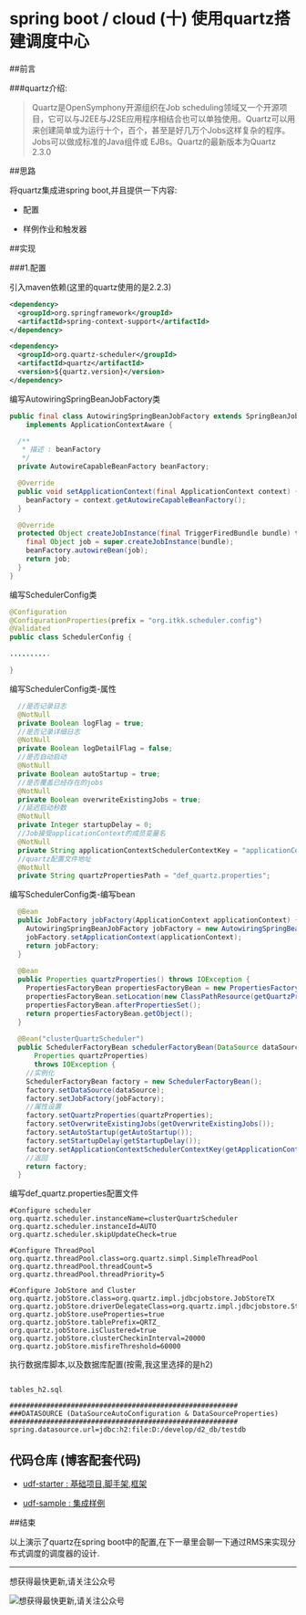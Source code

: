 # spring boot / cloud (十) 使用quartz搭建调度中心

##前言


###quartz介绍:


>Quartz是OpenSymphony开源组织在Job scheduling领域又一个开源项目，它可以与J2EE与J2SE应用程序相结合也可以单独使用。Quartz可以用来创建简单或为运行十个，百个，甚至是好几万个Jobs这样复杂的程序。Jobs可以做成标准的Java组件或 EJBs。Quartz的最新版本为Quartz 2.3.0


##思路


将quartz集成进spring boot,并且提供一下内容:


- 配置


- 样例作业和触发器
 

##实现


###1.配置

引入maven依赖(这里的quartz使用的是2.2.3)

``` xml
<dependency>
  <groupId>org.springframework</groupId>
  <artifactId>spring-context-support</artifactId>
</dependency>

<dependency>
  <groupId>org.quartz-scheduler</groupId>
  <artifactId>quartz</artifactId>
  <version>${quartz.version}</version>
</dependency>
```

编写AutowiringSpringBeanJobFactory类

``` java
public final class AutowiringSpringBeanJobFactory extends SpringBeanJobFactory
    implements ApplicationContextAware {

  /**
   * 描述 : beanFactory
   */
  private AutowireCapableBeanFactory beanFactory;

  @Override
  public void setApplicationContext(final ApplicationContext context) {
    beanFactory = context.getAutowireCapableBeanFactory();
  }

  @Override
  protected Object createJobInstance(final TriggerFiredBundle bundle) throws Exception {
    final Object job = super.createJobInstance(bundle);
    beanFactory.autowireBean(job);
    return job;
  }
}
```

编写SchedulerConfig类

``` java
@Configuration
@ConfigurationProperties(prefix = "org.itkk.scheduler.config")
@Validated
public class SchedulerConfig {

..........

}
```

编写SchedulerConfig类-属性

``` java
  //是否记录日志
  @NotNull
  private Boolean logFlag = true;
  //是否记录详细日志
  @NotNull
  private Boolean logDetailFlag = false;
  //是否自动启动
  @NotNull
  private Boolean autoStartup = true;
  //是否覆盖已经存在的jobs
  @NotNull
  private Boolean overwriteExistingJobs = true;
  //延迟启动秒数
  @NotNull
  private Integer startupDelay = 0;
  //Job接受applicationContext的成员变量名
  @NotNull
  private String applicationContextSchedulerContextKey = "applicationContext";
  //quartz配置文件地址
  @NotNull
  private String quartzPropertiesPath = "def_quartz.properties";
```

编写SchedulerConfig类-编写bean

``` java
  @Bean
  public JobFactory jobFactory(ApplicationContext applicationContext) {
    AutowiringSpringBeanJobFactory jobFactory = new AutowiringSpringBeanJobFactory();
    jobFactory.setApplicationContext(applicationContext);
    return jobFactory;
  }
  
  @Bean
  public Properties quartzProperties() throws IOException {
    PropertiesFactoryBean propertiesFactoryBean = new PropertiesFactoryBean();
    propertiesFactoryBean.setLocation(new ClassPathResource(getQuartzPropertiesPath()));
    propertiesFactoryBean.afterPropertiesSet();
    return propertiesFactoryBean.getObject();
  }
  
  @Bean("clusterQuartzScheduler")
  public SchedulerFactoryBean schedulerFactoryBean(DataSource dataSource, JobFactory jobFactory,
      Properties quartzProperties)
      throws IOException {
    //实例化
    SchedulerFactoryBean factory = new SchedulerFactoryBean();
    factory.setDataSource(dataSource);
    factory.setJobFactory(jobFactory);
    //属性设置
    factory.setQuartzProperties(quartzProperties);
    factory.setOverwriteExistingJobs(getOverwriteExistingJobs());
    factory.setAutoStartup(getAutoStartup());
    factory.setStartupDelay(getStartupDelay());
    factory.setApplicationContextSchedulerContextKey(getApplicationContextSchedulerContextKey());
    //返回
    return factory;
  }
```

编写def_quartz.properties配置文件

``` properties
#Configure scheduler
org.quartz.scheduler.instanceName=clusterQuartzScheduler
org.quartz.scheduler.instanceId=AUTO
org.quartz.scheduler.skipUpdateCheck=true

#Configure ThreadPool
org.quartz.threadPool.class=org.quartz.simpl.SimpleThreadPool
org.quartz.threadPool.threadCount=5
org.quartz.threadPool.threadPriority=5

#Configure JobStore and Cluster
org.quartz.jobStore.class=org.quartz.impl.jdbcjobstore.JobStoreTX
org.quartz.jobStore.driverDelegateClass=org.quartz.impl.jdbcjobstore.StdJDBCDelegate
org.quartz.jobStore.useProperties=true
org.quartz.jobStore.tablePrefix=QRTZ_
org.quartz.jobStore.isClustered=true
org.quartz.jobStore.clusterCheckinInterval=20000
org.quartz.jobStore.misfireThreshold=60000
```

执行数据库脚本,以及数据库配置(按需,我这里选择的是h2)


``` properties

tables_h2.sql

########################################################
###DATASOURCE (DataSourceAutoConfiguration & DataSourceProperties)
########################################################
spring.datasource.url=jdbc:h2:file:D:/develop/d2_db/testdb

```

## **代码仓库** (博客配套代码)

- [udf-starter : 基础项目,脚手架,框架](https://gitee.com/wangkang/udf)

- [udf-sample : 集成样例](https://gitee.com/wangkang/udf-sample)

##结束

以上演示了quartz在spring boot中的配置,在下一章里会聊一下通过RMS来实现分布式调度的调度器的设计.

---------

想获得最快更新,请关注公众号

![想获得最快更新,请关注公众号](https://mmbiz.qlogo.cn/mmbiz_jpg/gjOvoY7GOt5a4dicfGbqze591YAEiaRONE0nOsiaur4nlsmKtUpRuONue28wJ9JfOXfBl99OoVmYncohMnEY4LMdg/0?wx_fmt=jpeg "想获得最快更新,请关注公众号") 

